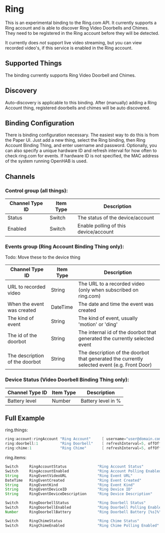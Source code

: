 # <bindingName> Ring

This is an experimental binding to the Ring.com API. It currently supports a Ring account
and is able to discover Ring Video Doorbells and Chimes. They need to be registered in
the Ring account before they will be detected.

It currently does *not* support live video streaming, but you can view recorded video's,
if this service is enabled in the Ring account.

## Supported Things

The binding currently supports Ring Video Doorbell and Chimes.

## Discovery

Auto-discovery is applicable to this binding. After (manually) adding a Ring Account thing, 
registered doorbells and chimes will be auto discovered.

## Binding Configuration

There is binding configuration necessary. The easiest way to do this is from the Paper UI. Just
add a new thing, select the Ring binding, then Ring Account Binding Thing, and enter username and password. 
Optionally, you can also specify a unique hardware ID and refresh interval for how often to check ring.com for
events. If hardware ID is not specified, the MAC address of the system running OpenHAB is used.

## Channels

### Control group (all things):
| Channel Type ID | Item Type | Description                           |
|-----------------|-----------|---------------------------------------|
| Status          | Switch    | The status of the device/account      |
| Enabled         | Switch    | Enable polling of this device/account |

### Events group (Ring Account Binding Thing only):
Todo: Move these to the device thing

| Channel Type ID                | Item Type | Description                                                                                  |
|--------------------------------|-----------|----------------------------------------------------------------------------------------------|
| URL to recorded video          | String    | The URL to a recorded video (only when subscribed on ring.com)                               |
| When the event was created     | DateTime  | The date and time the event was created                                                      |
| The kind of event              | String    | The kind of event, usually 'motion' or 'ding'                                                |
| The id of the doorbot          | String    | The internal id of the doorbot that generated the currently selected event                   |
| The description of the doorbot | String    | The description of the doorbot that generated the currently selected event (e.g. Front Door) |

### Device Status (Video Doorbell Binding Thing only):
| Channel Type ID  | Item Type | Description         |
|------------------|-----------|---------------------|
| Battery level    | Number    | Battery level in %  |

## Full Example

ring.things:

```java
ring:account:ringAccount "Ring Account"     [ username="user@domain.com", password="XXXXXXX", hardwareId="AA-BB-CC-DD-EE-FF", refreshInterval=5 ]
ring:doorbell:1          "Ring Doorbell"    [ refreshInterval=5, offOffset=0 ]
ring:chime:1             "Ring Chime"       [ refreshInterval=5, offOffset=0 ]
```

ring.items:

```java
Switch     RingAccountStatus              "Ring Account Status"             { channel="ring:account:ringAccount:control#status" }
Switch     RingAccountEnabled             "Ring Account Polling Enabled"    { channel="ring:account:ringAccount:control#enabled" }
String     RingEventVideoURL              "Ring Event URL"                  { channel="ring:account:ringAccount:event#url" }
DateTime   RingEventCreated               "Ring Event Created"              { channel="ring:account:ringAccount:event#createdAt" } 
String     RingEventKind                  "Ring Event Kind"                 { channel="ring:account:ringAccount:event#kind" }
String     RingEventDeviceID              "Ring Device ID"                  { channel="ring:account:ringAccount:event#doorbotId" }
String     RingEventDeviceDescription     "Ring Device Description"         { channel="ring:account:ringAccount:event#doorbotDescription" }

Switch     RingDoorbellStatus             "Ring Doorbell Status"            { channel="ring:doorbell:1:control#status" }
Switch     RingDoorbellEnabled            "Ring Doorbell Polling Enabled"   { channel="ring:doorbell:1:control#enabled" }
Number     RingDoorbellBattery            "Ring Doorbell Battery [%s]%"     { channel="ring:doorbell:1:status#battery"}

Switch     RingChimeStatus                "Ring Chime Status"               { channel="ring:chime:1:control#status" }
Switch     RingChimeEnabled               "Ring Chime Polling Enabled"      { channel="ring:chime:1:control#enabled" }

```
